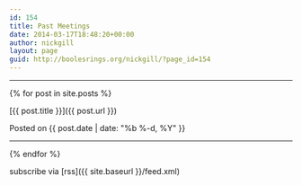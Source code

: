```yaml
---
id: 154
title: Past Meetings
date: 2014-03-17T18:48:20+00:00
author: nickgill
layout: page
guid: http://boolesrings.org/nickgill/?page_id=154
---
```


---

{% for post in site.posts %}

[{{ post.title }}]({{ post.url }})

Posted on {{ post.date | date: "%b %-d, %Y" }}

---

{% endfor %}

subscribe via [rss]({{ site.baseurl }}/feed.xml)
